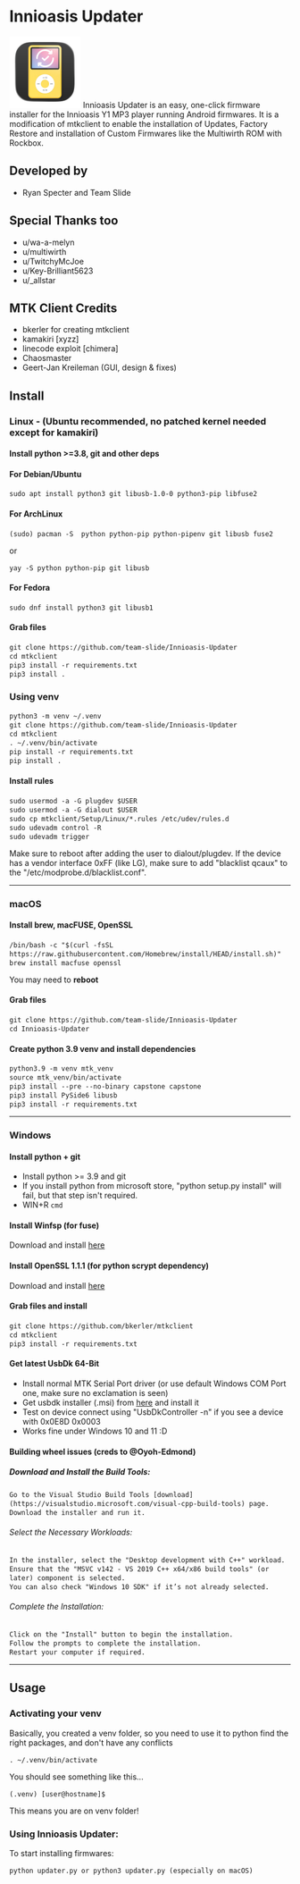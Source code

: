 <div align="right">
</div>

# Innioasis Updater
<img src="mtkclient/gui/images/icon.png" alt="Innioasis Updater Icon" width="128"/>
Innioasis Updater is an easy, one-click firmware installer for the Innioasis Y1 MP3 player running Android firmwares. It is a modification of mtkclient to enable the installation of Updates, Factory Restore and installation of Custom Firmwares like the Multiwirth ROM with Rockbox.

## Developed by
- Ryan Specter and Team Slide

## Special Thanks too

- u/wa-a-melyn
- u/multiwirth
- u/TwitchyMcJoe
- u/Key-Brilliant5623
- u/_allstar
  
## MTK Client Credits

- bkerler for creating mtkclient
- kamakiri [xyzz]
- linecode exploit [chimera]
- Chaosmaster
- Geert-Jan Kreileman (GUI, design & fixes)


## Install

### Linux - (Ubuntu recommended, no patched kernel needed except for kamakiri)

#### Install python >=3.8, git and other deps

#### For Debian/Ubuntu
```
sudo apt install python3 git libusb-1.0-0 python3-pip libfuse2
```
#### For ArchLinux
```
(sudo) pacman -S  python python-pip python-pipenv git libusb fuse2
```
or
```
yay -S python python-pip git libusb
```

#### For Fedora
```
sudo dnf install python3 git libusb1
```

#### Grab files
```
git clone https://github.com/team-slide/Innioasis-Updater
cd mtkclient
pip3 install -r requirements.txt
pip3 install .
```

### Using venv
```
python3 -m venv ~/.venv
git clone https://github.com/team-slide/Innioasis-Updater
cd mtkclient
. ~/.venv/bin/activate
pip install -r requirements.txt
pip install .
```

#### Install rules
```
sudo usermod -a -G plugdev $USER
sudo usermod -a -G dialout $USER
sudo cp mtkclient/Setup/Linux/*.rules /etc/udev/rules.d
sudo udevadm control -R
sudo udevadm trigger
```
Make sure to reboot after adding the user to dialout/plugdev. If the device
has a vendor interface 0xFF (like LG), make sure to add "blacklist qcaux" to
the "/etc/modprobe.d/blacklist.conf".

---------------------------------------------------------------------------------------------------------------

### macOS

#### Install brew, macFUSE, OpenSSL

```
/bin/bash -c "$(curl -fsSL https://raw.githubusercontent.com/Homebrew/install/HEAD/install.sh)"
brew install macfuse openssl
```

You may need to **reboot**

#### Grab files
```
git clone https://github.com/team-slide/Innioasis-Updater
cd Innioasis-Updater
```

#### Create python 3.9 venv and install dependencies
```
python3.9 -m venv mtk_venv
source mtk_venv/bin/activate
pip3 install --pre --no-binary capstone capstone
pip3 install PySide6 libusb
pip3 install -r requirements.txt
```

---------------------------------------------------------------------------------------------------------------

### Windows

#### Install python + git
- Install python >= 3.9 and git
- If you install python from microsoft store, "python setup.py install" will fail, but that step isn't required.
- WIN+R ```cmd```

#### Install Winfsp (for fuse)
Download and install [here](https://winfsp.dev/rel/)

#### Install OpenSSL 1.1.1 (for python scrypt dependency)
Download and install [here](https://sourceforge.net/projects/openssl-for-windows/files/)

#### Grab files and install
```
git clone https://github.com/bkerler/mtkclient
cd mtkclient
pip3 install -r requirements.txt
```

#### Get latest UsbDk 64-Bit
- Install normal MTK Serial Port driver (or use default Windows COM Port one, make sure no exclamation is seen)
- Get usbdk installer (.msi) from [here](https://github.com/daynix/UsbDk/releases/) and install it
- Test on device connect using "UsbDkController -n" if you see a device with 0x0E8D 0x0003
- Works fine under Windows 10 and 11 :D

#### Building wheel issues (creds to @Oyoh-Edmond)
##### Download and Install the Build Tools:
    Go to the Visual Studio Build Tools [download](https://visualstudio.microsoft.com/visual-cpp-build-tools) page.
    Download the installer and run it.

###### Select the Necessary Workloads:
    In the installer, select the "Desktop development with C++" workload.
    Ensure that the "MSVC v142 - VS 2019 C++ x64/x86 build tools" (or later) component is selected.
    You can also check "Windows 10 SDK" if it’s not already selected.

###### Complete the Installation:
    Click on the "Install" button to begin the installation.
    Follow the prompts to complete the installation.
    Restart your computer if required.

---------------------------------------------------------------------------------------------------------------
## Usage
### Activating your venv
Basically, you created a venv folder, so you need to use it to python find the right packages, and don't have any conflicts
```
. ~/.venv/bin/activate
```
You should see something like this...
```
(.venv) [user@hostname]$ 
```
This means you are on venv folder!

### Using Innioasis Updater:
To start installing firmwares:
```
python updater.py or python3 updater.py (especially on macOS)
```

